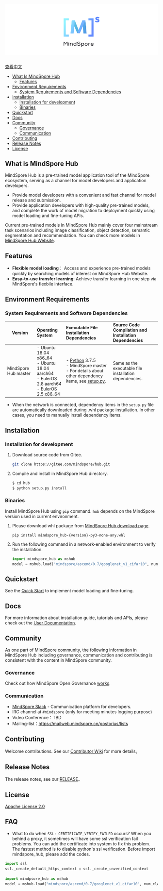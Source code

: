 ![MindSporelogo](docs/MindSpore-logo.png "MindSpore logo")
============================================================

[查看中文](./README_CN.md)

- [What Is MindSpore Hub](#what-is-mindspore-hub)
    - [Features](#features)
- [Environment Requirements](#environment-requirements)
    - [System Requirements and Software Dependencies](#system-requirements-and-software-dependencies)
- [Installation](#installation)
    - [Installation for development](#installation-for-development)
    - [Binaries](#binaries)
- [Quickstart](#quickstart)
- [Docs](#docs)
- [Community](#community)
    - [Governance](#governance)
    - [Communication](#communication)
- [Contributing](#contributing)
- [Release Notes](#release-notes)
- [License](#license)

## What is MindSpore Hub

MindSpore Hub is a pre-trained model application tool of the MindSpore ecosystem, serving as a channel for model developers and application developers. 
- Provide model developers with a convenient and fast channel for model release and submission. 
- Provide application developers with high-quality pre-trained models, and complete the work of model migration to deployment quickly using model loading and fine-tuning APIs.

Current pre-trained models in MindSpore Hub mainly cover four mainstream task scenarios including image classification, object detection, semantic segmentation and recommendation. You can check more models in [MindSpore Hub Website](#TODO). 

## Features

 - **Flexible model loading**： Access and experience pre-trained models quickly by searching models of interest on MindSpore Hub Website.
 - **Easy-to-use transfer learning**: Achieve transfer learning in one step via MindSpore's flexbile interface. 

## Environment Requirements

### System Requirements and Software Dependencies

| Version | Operating System | Executable File Installation Dependencies | Source Code Compilation and Installation Dependencies |
| ---- | :--- | :--- | :--- |
| MindSpore Hub master | - Ubuntu 18.04 x86_64 <br> - Ubuntu 18.04 aarch64 <br> - EulerOS 2.8 aarch64 <br> - EulerOS 2.5 x86_64 <br> | - [Python](https://www.python.org/downloads/) 3.7.5 <br> - MindSpore master <br> - For details about other dependency items, see [setup.py](https://gitee.com/mindspore/hub/blob/master/setup.py). | Same as the executable file installation dependencies. |

- When the network is connected, dependency items in the `setup.py` file are automatically downloaded during .whl package installation. In other cases, you need to manually install dependency items.

## Installation

### Installation for development

1. Download source code from Gitee.

   ```bash
   git clone https://gitee.com/mindspore/hub.git
   ```

2. Compile and install in MindSpore Hub directory.

   ```bash
   $ cd hub
   $ python setup.py install
   ```

### Binaries

Install MindSpore Hub using `pip` command. `hub` depends on the MindSpore version used in current environment. 

1. Please download whl package from [MindSpore Hub download page](https://www.mindspore.cn/versions/en).
   ```shell script
   pip install mindspore_hub-{version}-py3-none-any.whl
   ```

2. Run the following command in a network-enabled environment to verify the installation. 
   ```python
   import mindspore_hub as mshub
   model = mshub.load("mindspore/ascend/0.7/googlenet_v1_cifar10", num_classes=10)
   ```

## Quickstart

See the [Quick Start](#TODO) to implement model loading and fine-tuning.

## Docs
For more information about installation guide, tutorials and APIs, please check out the [User Documentation](#TODO).

## Community
As one part of MindSpore community, the following information in MindSpore Hub including governance, communication and contributing is consistent with the content in MindSpore community. 

### Governance

Check out how MindSpore Open Governance [works](https://gitee.com/mindspore/community/blob/master/governance.md).

### Communication

- [MindSpore Slack](https://join.slack.com/t/mindspore/shared_invite/zt-dgk65rli-3ex4xvS4wHX7UDmsQmfu8w) - Communication platform for developers.
- IRC channel at `#mindspore` (only for meeting minutes logging purpose)
- Video Conference：TBD
- Mailing-list：<https://mailweb.mindspore.cn/postorius/lists>

## Contributing

Welcome contributions. See our [Contributor Wiki](CONTRIBUTING.md) for more details。


## Release Notes

The release notes, see our [RELEASE](RELEASE.md)。

## License

[Apache License 2.0](LICENSE)

## FAQ
- What to do when `SSL: CERTIFICATE_VERIFY_FAILED` occurs?
When you behind a proxy, it sometimes will have some ssl verification fail problems. You can add the certificate into
system to fix this problem. The fastest method is to disable python's ssl verification. Before import mindspore_hub, please add the codes.
```python
import ssl
ssl._create_default_https_context = ssl._create_unverified_context

import mindpsore_hub as mshub
model = mshub.load("mindspore/ascend/0.7/googlenet_v1_cifar10", num_classes=10)
``` 
